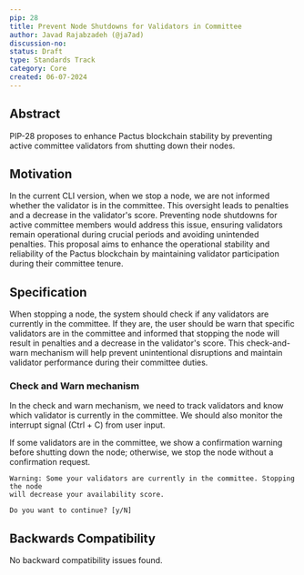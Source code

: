 ```yaml
---
pip: 28
title: Prevent Node Shutdowns for Validators in Committee
author: Javad Rajabzadeh (@ja7ad)
discussion-no:
status: Draft
type: Standards Track
category: Core
created: 06-07-2024
---
```


## Abstract

PIP-28 proposes to enhance Pactus blockchain stability by preventing active committee validators from shutting
down their nodes.

## Motivation

In the current CLI version, when we stop a node, we are not informed whether the validator is in the committee.
This oversight leads to penalties and a decrease in the validator's score. Preventing node shutdowns for active
committee members would address this issue, ensuring validators remain operational during crucial periods and
avoiding unintended penalties. This proposal aims to enhance the operational stability and reliability of the
Pactus blockchain by maintaining validator participation during their committee tenure.

## Specification

When stopping a node, the system should check if any validators are currently in the committee. If they are,
the user should be warn that specific validators are in the committee and informed that stopping the node will
result in penalties and a decrease in the validator's score. This check-and-warn mechanism will help prevent
unintentional disruptions and maintain validator performance during their committee duties.

### Check and Warn mechanism

In the check and warn mechanism, we need to track validators and know which
validator is currently in the committee. We should also monitor the interrupt
signal (Ctrl + C) from user input.

If some validators are in the committee, we show a confirmation warning before
shutting down the node; otherwise, we stop the node without a confirmation
request.

```shell
Warning: Some your validators are currently in the committee. Stopping the node
will decrease your availability score.

Do you want to continue? [y/N]
```

## Backwards Compatibility

No backward compatibility issues found.
